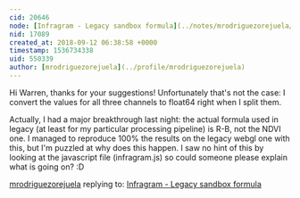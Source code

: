 ```yaml
---
cid: 20646
node: [Infragram - Legacy sandbox formula](../notes/mrodriguezorejuela/09-11-2018/infagram-legacy-sandbox-formula)
nid: 17089
created_at: 2018-09-12 06:38:58 +0000
timestamp: 1536734338
uid: 550339
author: [mrodriguezorejuela](../profile/mrodriguezorejuela)
---
```


Hi Warren, thanks for your suggestions! Unfortunately that's not the case: I convert the values for all three channels to float64 right when I split them. 

Actually, I had a major breakthrough last night: the actual formula used in legacy (at least for my particular processing pipeline) is R-B, not the NDVI one. I managed to reproduce 100% the results on the legacy webgl one with this, but I'm puzzled at why does this happen. I saw no hint of this by looking at the javascript file (infragram.js) so could someone please explain what is going on? :D

[mrodriguezorejuela](../profile/mrodriguezorejuela) replying to: [Infragram - Legacy sandbox formula](../notes/mrodriguezorejuela/09-11-2018/infagram-legacy-sandbox-formula)

